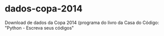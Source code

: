 # dados-copa-2014
Download de dados da Copa 2014 (programa do livro da Casa do Código: "Python - Escreva seus códigos"

